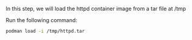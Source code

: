 In this step, we will load the httpd container image from a tar file at /tmp

Run the following command:

```bash
podman load -i /tmp/httpd.tar

